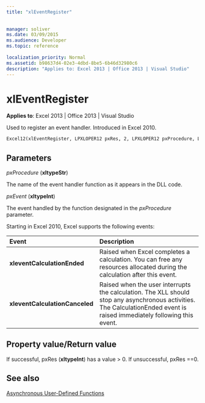 ```yaml
---
title: "xlEventRegister"
 
 
manager: soliver
ms.date: 03/09/2015
ms.audience: Developer
ms.topic: reference
 
localization_priority: Normal
ms.assetid: b98637d4-02e3-4dbd-8be5-6b46d32980c6
description: "Applies to: Excel 2013 | Office 2013 | Visual Studio"
---
```


# xlEventRegister

 **Applies to**: Excel 2013 | Office 2013 | Visual Studio 
  
Used to register an event handler. Introduced in Excel 2010.
  
```vb
Excel12(xlEventRegister, LPXLOPER12 pxRes, 2, LPXLOPER12 pxProcedure, LPXLOPER12 pxEvent);
```

## Parameters

 _pxProcedure_ (**xltypeStr**)
  
The name of the event handler function as it appears in the DLL code.
  
 _pxEvent_ (**xltypeInt**)
  
The event handled by the function designated in the  _pxProcedure_ parameter. 
  
Starting in Excel 2010, Excel supports the following events:
  
|**Event**|**Description**|
|:-----|:-----|
|**xleventCalculationEnded** <br/> |Raised when Excel completes a calculation. You can free any resources allocated during the calculation after this event.  <br/> |
|**xleventCalculationCanceled** <br/> |Raised when the user interrupts the calculation. The XLL should stop any asynchronous activities. The CalculationEnded event is raised immediately following this event.  <br/> |
   
## Property value/Return value

If successful, pxRes (**xltypeInt**) has a value > 0. If unsuccessful, pxRes ==0.
  
## See also



[Asynchronous User-Defined Functions](asynchronous-user-defined-functions.md)

